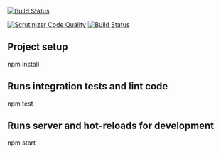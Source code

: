 [![Build Status](https://travis-ci.com/nile16/me-api.svg?branch=master)](https://travis-ci.com/nile16/me-api)

[![Scrutinizer Code Quality](https://scrutinizer-ci.com/g/nile16/me-api/badges/quality-score.png?b=master)](https://scrutinizer-ci.com/g/nile16/me-api/?branch=master)
[![Build Status](https://scrutinizer-ci.com/g/nile16/me-api/badges/build.png?b=master)](https://scrutinizer-ci.com/g/nile16/me-api/build-status/master)


## Project setup
npm install

## Runs integration tests and lint code
npm test

## Runs server and hot-reloads for development
npm start
